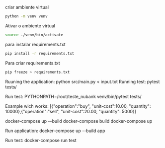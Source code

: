 criar ambiente virtual
```bash
python -m venv venv
```
Ativar o ambiente virtual
```bash
source ./venv/bin/activate
```
para instalar requirements.txt
```bash
pip install -r requirements.txt
```
Para criar requirements.txt
```bash
pip freeze > requirements.txt
```
Ruuning the application:
 python src/main.py < input.txt
Running test:
pytest tests/

Run test: PYTHONPATH=/root/teste_nubank venv/bin/pytest tests/

Example wich works: [{"operation":"buy", "unit-cost":10.00, "quantity": 10000},{"operation":"sell", "unit-cost":20.00, "quantity": 5000}]


docker-compose up --build
docker-compose build
docker-compose up

Run application:
docker-compose up --build app

Run test:
docker-compose run test